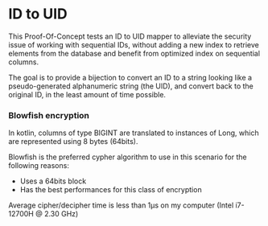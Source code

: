 # ID to UID

This Proof-Of-Concept tests an ID to UID mapper to alleviate the security issue
of working with sequential IDs, without adding a new index to retrieve elements
from the database and benefit from optimized index on sequential columns.

The goal is to provide a bijection to convert an ID to a string looking like a
pseudo-generated alphanumeric string (the UID), and convert back to the
original ID, in the least amount of time possible.

### Blowfish encryption

In kotlin, columns of type BIGINT are translated to instances of Long, which
are represented using 8 bytes (64bits).

Blowfish is the preferred cypher algorithm to use in this scenario for the
following reasons:
 * Uses a 64bits block
 * Has the best performances for this class of encryption

Average cipher/decipher time is less than 1µs on my computer
(Intel i7-12700H @ 2.30 GHz)